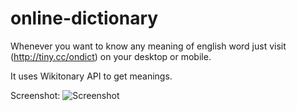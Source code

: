 # online-dictionary
Whenever you want to know any meaning of english word just visit (http://tiny.cc/ondict) on your desktop or mobile.

It uses Wikitonary API to get meanings.

Screenshot:
![Screenshot](https://raw.githubusercontent.com/kashifo/odictionary/master/shot.png)
